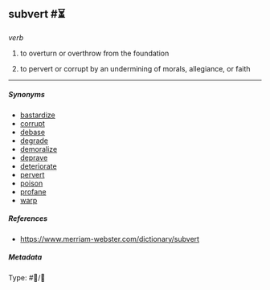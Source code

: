 ## subvert  #⏳

*verb*

1. to overturn or overthrow from the foundation

1. to pervert or corrupt by an undermining of morals, allegiance, or faith

---

##### Synonyms

* [bastardize](bastardize.md)
* [corrupt](corrupt.md)
* [debase](debase.md)
* [degrade](degrade.md)
* [demoralize](demoralize.md)
* [deprave](deprave.md)
* [deteriorate](deteriorate.md)
* [pervert](pervert.md)
* [poison](poison.md)
* [profane](profane.md)
* [warp](warp.md)

##### References

* https://www.merriam-webster.com/dictionary/subvert

##### Metadata

Type: #💬/💬 
